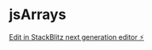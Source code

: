 # jsArrays

[Edit in StackBlitz next generation editor ⚡️](https://stackblitz.com/~/github.com/SurendherD/jsArrays)